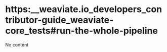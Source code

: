 # https:\_\_weaviate.io_developers_contributor-guide_weaviate-core_tests#run-the-whole-pipeline

No content
